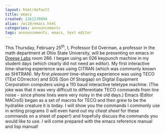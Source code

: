 ```yaml
---
layout: html/default
title: emacs
created: 1261170094
alias: /wi10/emacs.html
categories: announcements
tags: announcements, emacs, text editor
---
```

This Thursday, February 25<sup>th</sup>, I, Professor Ed Overman, a professor in the math department at Ohio State University, will be presenting on emacs in [Dreese Labs](http://www.osu.edu/map/building.php?building=279) room 266. I began using an 026 keypunch machine in my student days (which clearly did not need an editor). My first interactive time-sharing experience was using CITRAN (which was commonly known as SHITRAN). My first _pleasant_ time-sharing experience was using TECO (TExt COrrector) and SOS (Son Of Stopgap) on Digital Equipment Corporation computers using a 110 baud interactive teletype machine. (The joke was that it was very difficult to differentiate TECO commands from line noise - since phone lines were very noisy in the old days.) Emacs (Editor MACroS) began as a set of macros for TECO and then grew to be the hydralike creature it is today. I will show you the commands I commonly use in writing programs (I will even hand out my _cheat sheet_ for these commands on a sheet of paper!) and hopefully discuss the commands you would like to use. I will come prepared with the emacs reference manual and lisp manual!

